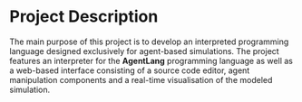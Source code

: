 # Project Description

The main purpose of this project is to develop an interpreted programming language designed exclusively for agent-based simulations. The project features an interpreter for the **AgentLang** programming language as well as a web-based interface consisting of a source code editor, agent manipulation components and a real-time visualisation of the modeled simulation.
